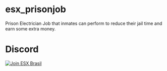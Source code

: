 # esx_prisonjob
Prison Electrician Job that inmates can perform to reduce their jail time and earn some extra money.

# Discord

[![Join ESX Brasil](https://discordapp.com/api/guilds/432980396070666250/embed.png?style=banner2)](https://discord.gg/8zGbh3T)
